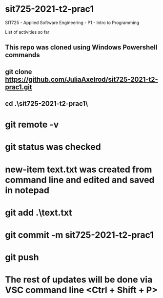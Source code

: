 # sit725-2021-t2-prac1

SIT725 - Applied Software Engineering - P1 - Intro to Programming

List of activities so far

## This repo was cloned using Windows Powershell commands

## git clone https://github.com/JuliaAxelrod/sit725-2021-t2-prac1.git <Enter>

## cd .\sit725-2021-t2-prac1\ <Enter>

# git remote -v <Enter>

# git status was checked

# new-item text.txt was created from command line and edited and saved in notepad

# git add .\text.txt <Enter>

# git commit -m sit725-2021-t2-prac1 <Enter>

# git push <Enter>

# The rest of updates will be done via VSC command line <Ctrl + Shift + P>
